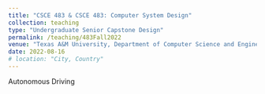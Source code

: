 ```yaml
---
title: "CSCE 483 & CSCE 483: Computer System Design"
collection: teaching
type: "Undergraduate Senior Capstone Design"
permalink: /teaching/483Fall2022
venue: "Texas A&M University, Department of Computer Science and Engineering, Fall"
date: 2022-08-16
# location: "City, Country"
---
```


Autonomous Driving

<!-- Heading 1
======

Heading 2
======

Heading 3
====== -->